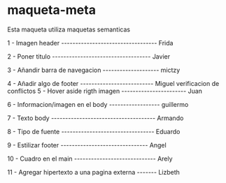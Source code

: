 # maqueta-meta
Esta maqueta utiliza maquetas semanticas 

1 - Imagen header ---------------------------------- Frida

2 - Poner titulo ----------------------------------- Javier

3 - Añandir barra de navegacion -------------------- mictzy

4 - Añadir algo de footer -------------------------- Miguel
verificacion de conflictos
5 - Hover aside rigth imagen ----------------------- Juan

6 - Informacion/imagen en el body ------------------ guillermo

7 - Texto body ------------------------------------- Armando

8 - Tipo de fuente --------------------------------- Eduardo

9 - Estilizar footer ------------------------------- Angel

10 - Cuadro en el main ----------------------------- Arely 

11 - Agregar hipertexto a una pagina externa ------- Lizbeth 
